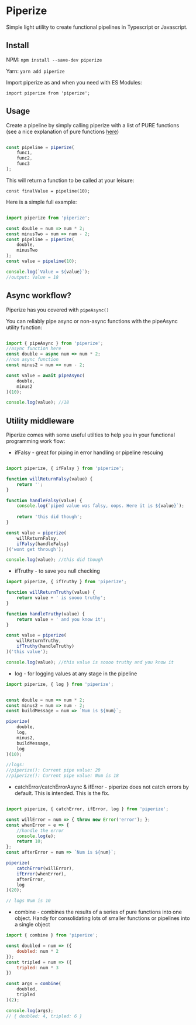 # Piperize

Simple light utility to create functional pipelines in Typescript or Javascript.

## Install

NPM: `npm install --save-dev piperize`

Yarn: `yarn add piperize`

Import piperize as and when you need with ES Modules: <br />

`import piperize from 'piperize';`

## Usage

Create a pipeline by simply calling piperize with a list of PURE functions (see a nice explanation of pure functions [here](https://medium.com/javascript-scene/master-the-javascript-interview-what-is-a-pure-function-d1c076bec976))

```javascript

const pipeline = piperize(
	func1,
	func2,
	func3
);

```
This will return a function to be called at your leisure:

`const finalValue = pipeline(10);`

Here is a simple full example:

```javascript

import piperize from 'piperize';

const double = num => num * 2;
const minusTwo = num => num - 2;
const pipeline = piperize(
	double,
	minusTwo
);
const value = pipeline(10);

console.log(`Value = ${value}`);
//output: Value = 18
```

## Async workflow?

Piperize has you covered with `pipeAsync()`

You can reliably pipe async or non-async functions with the pipeAsync utility function:

```javascript

import { pipeAsync } from 'piperize';
//async function here
const double = async num => num * 2;
//non async function
const minus2 = num => num - 2;

const value = await pipeAsync(
	double,
	minus2
)(10);

console.log(value); //18

```

## Utility middleware

Piperize comes with some useful utilties to help you in your functional programming work flow:

- ifFalsy - great for piping in error handling or pipeline rescuing
```javascript

import piperize, { ifFalsy } from 'piperize';

function willReturnFalsy(value) {
	return '';
}

function handleFalsy(value) {
	console.log(`piped value was falsy, oops. Here it is ${value}`);
	
	return 'this did though';
}

const value = piperize(
	willReturnFalsy,
	ifFalsy(handleFalsy)
)('wont get through');

console.log(value); //this did though
```

- ifTruthy - to save you null checking
```javascript
import piperize, { ifTruthy } from 'piperize';

function willReturnTruthy(value) {
	return value + ' is soooo truthy';
}

function handleTruthy(value) {
	return value + ' and you know it';
}

const value = piperize(
	willReturnTruthy,
	ifTruthy(handleTruthy)
)('this value');

console.log(value); //this value is soooo truthy and you know it
```

- log - for logging values at any stage in the pipeline

```javascript
import piperize, { log } from 'piperize';


const double = num => num * 2;
const minus2 = num => num - 2;
const buildMessage = num => `Num is ${num}`;

piperize(
    double,
    log,
    minus2,
    buildMessage,
    log
)(10);

//logs: 
//piperize(): Current pipe value: 20
//piperize(): Current pipe value: Num is 18

```

- catchError/catchErrorAsync & ifError - piperize does not catch errors by default. This is intended. This is the fix.

```javascript

import piperize, { catchError, ifError, log } from 'piperize';

const willError = num => { throw new Error('error'); };
const whenError = e => {
	//handle the error
	console.log(e);
	return 10;
};
const afterError = num => `Num is ${num}`;

piperize(
	catchError(willError),
	ifError(whenError),
	afterError,
	log
)(20);

// logs Num is 10
```

- combine - combines the results of a series of pure functions into one object. Handy for consolidating lots of smaller functions or pipelines into a single object

```javascript
import { combine } from 'piperize';

const doubled = num => ({
    doubled: num * 2
});
const tripled = num => ({
    tripled: num * 3
})

const args = combine(
	doubled,
	tripled
)(2);

console.log(args);
// { doubled: 4, tripled: 6 }
```